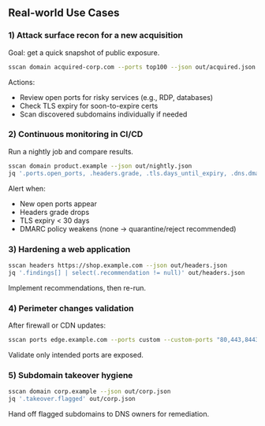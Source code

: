 ## Real-world Use Cases

### 1) Attack surface recon for a new acquisition
Goal: get a quick snapshot of public exposure.
```bash
sscan domain acquired-corp.com --ports top100 --json out/acquired.json --html out/acquired.html
```
Actions:
- Review open ports for risky services (e.g., RDP, databases)
- Check TLS expiry for soon-to-expire certs
- Scan discovered subdomains individually if needed

### 2) Continuous monitoring in CI/CD
Run a nightly job and compare results.
```bash
sscan domain product.example --json out/nightly.json
jq '.ports.open_ports, .headers.grade, .tls.days_until_expiry, .dns.dmarc_policy' out/nightly.json
```
Alert when:
- New open ports appear
- Headers grade drops
- TLS expiry < 30 days
- DMARC policy weakens (none → quarantine/reject recommended)

### 3) Hardening a web application
```bash
sscan headers https://shop.example.com --json out/headers.json
jq '.findings[] | select(.recommendation != null)' out/headers.json
```
Implement recommendations, then re-run.

### 4) Perimeter changes validation
After firewall or CDN updates:
```bash
sscan ports edge.example.com --ports custom --custom-ports "80,443,8443,9000"
```
Validate only intended ports are exposed.

### 5) Subdomain takeover hygiene
```bash
sscan domain corp.example --json out/corp.json
jq '.takeover.flagged' out/corp.json
```
Hand off flagged subdomains to DNS owners for remediation.


